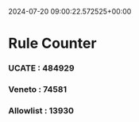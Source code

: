2024-07-20 09:00:22.572525+00:00
# Rule Counter 
 ### UCATE : 484929

 ### Veneto : 74581

 ### Allowlist : 13930